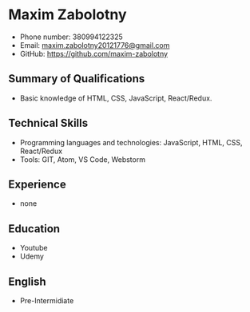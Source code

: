 # Maxim Zabolotny

* Phone number: 380994122325
* Email: maxim.zabolotny20121776@gmail.com
* GitHub: https://github.com/maxim-zabolotny

## Summary of Qualifications
* Basic knowledge of HTML, CSS, JavaScript, React/Redux.

## Technical Skills
* Programming languages and technologies: JavaScript, HTML, CSS, React/Redux
* Tools: GIT, Atom, VS Code, Webstorm

## Experience 
* none

## Education 
* Youtube
* Udemy

## English
* Pre-Intermidiate
